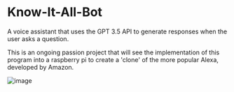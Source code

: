 # Know-It-All-Bot
A voice assistant that uses the GPT 3.5 API to generate responses when the user asks a question.

This is an ongoing passion project that will see the implementation of this program into a raspberry pi to create a 'clone' of the more
popular Alexa, developed by Amazon.





![image](https://user-images.githubusercontent.com/99752086/233348699-ec05356a-a07c-45cd-a388-30a2fa0430db.png)
